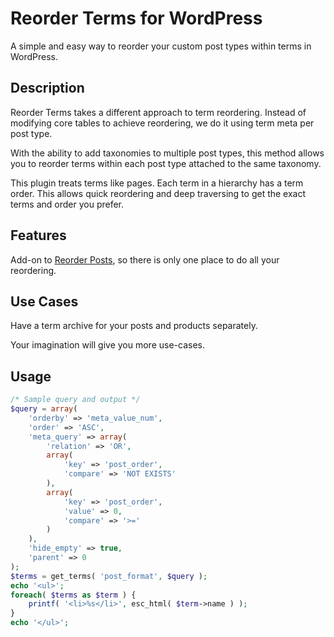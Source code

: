Reorder Terms for WordPress
=============

A simple and easy way to reorder your custom post types within terms in WordPress.

Description
----------------------

Reorder Terms takes a different approach to term reordering. Instead of modifying core tables to achieve reordering, we do it using term meta per post type.

With the ability to add taxonomies to multiple post types, this method allows you to reorder terms within each post type attached to the same taxonomy.

This plugin treats terms like pages. Each term in a hierarchy has a term order. This allows quick reordering and deep traversing to get the exact terms and order you prefer.


Features
----------------------
Add-on to <a href="https://wordpress.org/plugins/metronet-reorder-posts/">Reorder Posts</a>, so there is only one place to do all your reordering.

Use Cases
----------------------
Have a term archive for your posts and products separately.

Your imagination will give you more use-cases.  

Usage
----------------------

```php
/* Sample query and output */
$query = array(
    'orderby' => 'meta_value_num',
    'order' => 'ASC',
    'meta_query' => array(
        'relation' => 'OR',
        array(
            'key' => 'post_order',
            'compare' => 'NOT EXISTS'
        ),
        array(
            'key' => 'post_order',
            'value' => 0,
            'compare' => '>='
        )
    ),
    'hide_empty' => true,
    'parent' => 0   
);
$terms = get_terms( 'post_format', $query );
echo '<ul>';
foreach( $terms as $term ) {
	printf( '<li>%s</li>', esc_html( $term->name ) );
}
echo '</ul>';

```